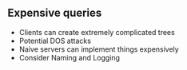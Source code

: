 ##  Expensive queries  <!-- .element: data-theme="ka-content" -->

- Clients can create extremely complicated trees
- Potential DOS attacks
- Naive servers can implement things expensively
- Consider Naming and Logging
